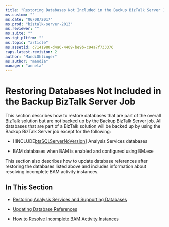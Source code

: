 ```yaml
---
title: "Restoring Databases Not Included in the Backup BizTalk Server Job | Microsoft Docs"
ms.custom: ""
ms.date: "06/08/2017"
ms.prod: "biztalk-server-2013"
ms.reviewer: ""
ms.suite: ""
ms.tgt_pltfrm: ""
ms.topic: "article"
ms.assetid: c7141980-d4a6-4409-be9b-c94a7f733376
caps.latest.revision: 2
author: "MandiOhlinger"
ms.author: "mandia"
manager: "anneta"
---
```

# Restoring Databases Not Included in the Backup BizTalk Server Job
This section describes how to restore databases that are part of the overall BizTalk solution but are not backed up by the Backup BizTalk Server job. All databases that are part of a BizTalk solution will be backed up by using the Backup BizTalk Server job except for the following:  
  
-   [!INCLUDE[btsSQLServerNoVersion](../includes/btssqlservernoversion-md.md)] Analysis Services databases  
  
-   BAM databases when BAM is enabled and configured using BM.exe  
  
 This section also describes how to update database references after restoring the databases listed above and includes information about resolving incomplete BAM activity instances.  
  
## In This Section  
  
-   [Restoring Analysis Services and Supporting Databases](../technical-guides/restoring-analysis-services-and-supporting-databases.md)  
  
-   [Updating Database References](../technical-guides/updating-database-references.md)  
  
-   [How to Resolve Incomplete BAM Activity Instances](../technical-guides/how-to-resolve-incomplete-bam-activity-instances.md)